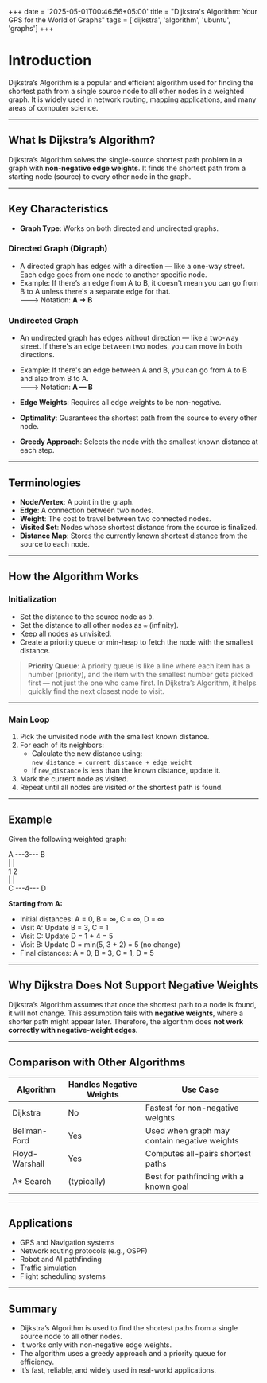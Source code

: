 +++
date = '2025-05-01T00:46:56+05:00'
title = "Dijkstra's Algorithm: Your GPS for the World of Graphs"
tags = ['dijkstra', 'algorithm', 'ubuntu', 'graphs']
+++


# Introduction

Dijkstra’s Algorithm is a popular and efficient algorithm used for finding the shortest path from a single source node to all other nodes in a weighted graph. It is widely used in network routing, mapping applications, and many areas of computer science.

---

## What Is Dijkstra’s Algorithm?

Dijkstra’s Algorithm solves the single-source shortest path problem in a graph with **non-negative edge weights**. It finds the shortest path from a starting node (source) to every other node in the graph.

---

## Key Characteristics

- **Graph Type**: Works on both directed and undirected graphs.

### Directed Graph (Digraph)
- A directed graph has edges with a direction — like a one-way street. Each edge goes from one node to another specific node.  
- Example: If there’s an edge from A to B, it doesn't mean you can go from B to A unless there's a separate edge for that.  
🡒 Notation: **A → B**

### Undirected Graph
- An undirected graph has edges without direction — like a two-way street. If there's an edge between two nodes, you can move in both directions.  
- Example: If there's an edge between A and B, you can go from A to B and also from B to A.  
🡒 Notation: **A — B**

- **Edge Weights**: Requires all edge weights to be non-negative.
- **Optimality**: Guarantees the shortest path from the source to every other node.
- **Greedy Approach**: Selects the node with the smallest known distance at each step.

---

## Terminologies

- **Node/Vertex**: A point in the graph.
- **Edge**: A connection between two nodes.
- **Weight**: The cost to travel between two connected nodes.
- **Visited Set**: Nodes whose shortest distance from the source is finalized.
- **Distance Map**: Stores the currently known shortest distance from the source to each node.

---

## How the Algorithm Works

### Initialization

- Set the distance to the source node as `0`.
- Set the distance to all other nodes as `∞` (infinity).
- Keep all nodes as unvisited.
- Create a priority queue or min-heap to fetch the node with the smallest distance.

> **Priority Queue**: A priority queue is like a line where each item has a number (priority), and the item with the smallest number gets picked first — not just the one who came first. In Dijkstra’s Algorithm, it helps quickly find the next closest node to visit.

---

### Main Loop

1. Pick the unvisited node with the smallest known distance.
2. For each of its neighbors:
   - Calculate the new distance using:  
     `new_distance = current_distance + edge_weight`
   - If `new_distance` is less than the known distance, update it.
3. Mark the current node as visited.
4. Repeat until all nodes are visited or the shortest path is found.

---

## Example

Given the following weighted graph:

A ---3--- B  
|         |  
1         2  
|         |  
C ---4--- D


**Starting from A:**

- Initial distances: A = 0, B = ∞, C = ∞, D = ∞
- Visit A: Update B = 3, C = 1
- Visit C: Update D = 1 + 4 = 5
- Visit B: Update D = min(5, 3 + 2) = 5 (no change)
- Final distances: A = 0, B = 3, C = 1, D = 5

---

## Why Dijkstra Does Not Support Negative Weights

Dijkstra’s Algorithm assumes that once the shortest path to a node is found, it will not change. This assumption fails with **negative weights**, where a shorter path might appear later. Therefore, the algorithm does **not work correctly with negative-weight edges**.

---

## Comparison with Other Algorithms

| Algorithm      | Handles Negative Weights | Use Case                                      |
|----------------|---------------------------|-----------------------------------------------|
| Dijkstra       |    No                     | Fastest for non-negative weights              |
| Bellman-Ford   |    Yes                    | Used when graph may contain negative weights  |
| Floyd-Warshall |    Yes                    | Computes all-pairs shortest paths             |
| A* Search      |    (typically)            | Best for pathfinding with a known goal        |

---

## Applications

- GPS and Navigation systems
- Network routing protocols (e.g., OSPF)
- Robot and AI pathfinding
- Traffic simulation
- Flight scheduling systems

---

## Summary

- Dijkstra’s Algorithm is used to find the shortest paths from a single source node to all other nodes.
- It works only with non-negative edge weights.
- The algorithm uses a greedy approach and a priority queue for efficiency.
- It’s fast, reliable, and widely used in real-world applications.
